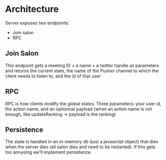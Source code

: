 # Architecture
Server exposes two endpoints:
- Join salon
- RPC
## Join Salon
This endpoint gets a meeting ID + a name + a twitter handle as parameters and returns the current state, the name of the Pusher channel to which the client needs to listen to, and the id of that user
## RPC
RPC is how clients modify the global states.
Three parameters: your user id, the action name, and an optionnal payload (when an action name is not enough, like updateRanking -> payload is the ranking)
## Persistence
The state is handled in an in-memory db (just a javascript object) that dies when the server dies (all salon dies and need to be restarted). If this gets too annyoing we'll implement persistence